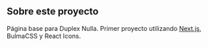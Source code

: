 ## Sobre este proyecto

Página base para Duplex Nulla. Primer proyecto utilizando [Next.js](https://nextjs.org/), BulmaCSS y React Icons.
